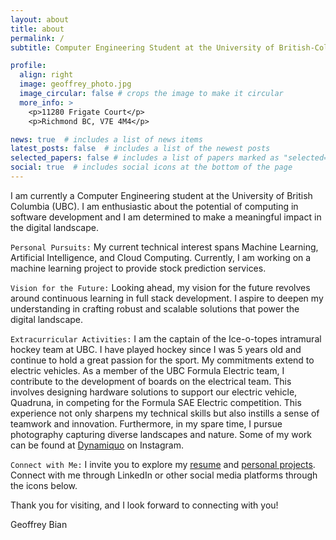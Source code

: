 ```yaml
---
layout: about
title: about
permalink: /
subtitle: Computer Engineering Student at the University of British-Columbia

profile:
  align: right
  image: geoffrey_photo.jpg
  image_circular: false # crops the image to make it circular
  more_info: >
    <p>11280 Frigate Court</p>
    <p>Richmond BC, V7E 4M4</p>

news: true  # includes a list of news items
latest_posts: false  # includes a list of the newest posts
selected_papers: false # includes a list of papers marked as "selected={true}"
social: true  # includes social icons at the bottom of the page
---
```


I am currently a Computer Engineering student at the University of British Columbia (UBC). I am enthusiastic about the potential of computing in software development and I am determined to make a meaningful impact in the digital landscape. 

`Personal Pursuits:`
My current technical interest spans Machine Learning, Artificial Intelligence, and Cloud Computing. Currently, I am working on a machine learning project to provide stock prediction services. 

`Vision for the Future:` 
Looking ahead, my vision for the future revolves around continuous learning in full stack development. I aspire to deepen my understanding in crafting robust and scalable solutions that power the digital landscape. 

`Extracurricular Activities:`
I am the captain of the Ice-o-topes intramural hockey team at UBC. I have played hockey since I was 5 years old and continue to hold a great passion for the sport. My commitments extend to electric vehicles. As a member of the UBC Formula Electric team, I contribute to the development of boards on the electrical team. This involves designing hardware solutions to support our electric vehicle, Quadruna, in competing for the Formula SAE Electric competition. This experience not only sharpens my technical skills but also instills a sense of teamwork and innovation. Furthermore, in my spare time, I pursue photography capturing diverse landscapes and nature. Some of my work can be found at [Dynamiquo](https://www.instagram.com/geothought/) on Instagram. 

`Connect with Me:`
I invite you to explore my [resume](https://geoffreybian.github.io/cv/) and [personal projects](https://geoffreybian.github.io/projects/). Connect with me through LinkedIn or other social media platforms through the icons below.

Thank you for visiting, and I look forward to connecting with you!

Geoffrey Bian


<!-- 

Write your biography here. Tell the world about yourself. Link to your favorite [subreddit](http://reddit.com). You can put a picture in, too. The code is already in, just name your picture `prof_pic.jpg` and put it in the `img/` folder.

Put your address / P.O. box / other info right below your picture. You can also disable any of these elements by editing `profile` property of the YAML header of your `_pages/about.md`. Edit `_bibliography/papers.bib` and Jekyll will render your [publications page](/al-folio/publications/) automatically.

Link to your social media connections, too. This theme is set up to use [Font Awesome icons](https://fontawesome.com/) and [Academicons](https://jpswalsh.github.io/academicons/), like the ones below. Add your Facebook, Twitter, LinkedIn, Google Scholar, or just disable all of them. -->